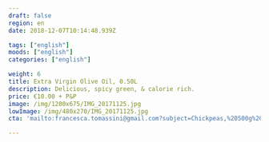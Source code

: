 ```yaml
---
draft: false
region: en
date: 2018-12-07T10:14:48.939Z

tags: ["english"]
moods: ["english"]
categories: ["english"]

weight: 6
title: Extra Virgin Olive Oil, 0.50L
description: Delicious, spicy green, & calorie rich.
price: €10.00 + P&P
image: /img/1200x675/IMG_20171125.jpg
lowImage: /img/480x270/IMG_20171125.jpg
cta: 'mailto:francesca.tomassini@gmail.com?subject=Chickpeas,%20500g%20enquiry.&body=Please%20tell%20me%20how%20much%20it%20is%20to%20post%20to%20my%20address%3A%0D%0A%0D%0A%0D%0APostcode%3A%0D%0A%0D%0A%0D%0A%0D%0A%20Thank%20you%0D%0A%0D%0A%0D%0A%0D%0A'

---
```

